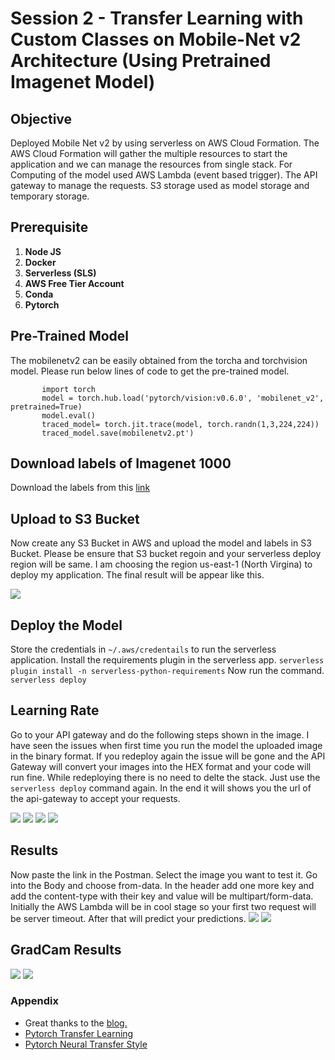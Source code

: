 # Session 2 - Transfer Learning with Custom Classes on Mobile-Net v2 Architecture (Using Pretrained Imagenet Model)

## Objective
Deployed Mobile Net v2 by using serverless on AWS Cloud Formation. The AWS Cloud Formation will gather the multiple resources to start the application and we can manage the resources from single stack. For Computing of the model used AWS Lambda (event based trigger). The API gateway to manage the requests. S3 storage used as model storage and temporary storage.

## Prerequisite
1.  **Node JS** 
2.  **Docker**
3.  **Serverless (SLS)** 
4.  **AWS Free Tier Account**
5.  **Conda**
6.  **Pytorch**

## Pre-Trained Model
The mobilenetv2 can be easily obtained from the torcha and torchvision model. Please run below lines of code to get the pre-trained model.

           import torch
           model = torch.hub.load('pytorch/vision:v0.6.0', 'mobilenet_v2', pretrained=True)
           model.eval()
           traced_model= torch.jit.trace(model, torch.randn(1,3,224,224))
           traced_model.save(mobilenetv2.pt')
 
 ## Download labels of Imagenet 1000
 Download the labels from this [link](https://gist.github.com/yrevar/942d3a0ac09ec9e5eb3a)
 
 ## Upload to S3 Bucket
 Now create any S3 Bucket in AWS and upload the model and labels in S3 Bucket. Please be ensure that S3 bucket regoin and your serverless deploy region will be same. I am choosing the region us-east-1 (North Virgina) to deploy my application. The final result will be appear like this.
 
<img src="S3.jpg"> 

## Deploy the Model
Store the credentials in `~/.aws/credentails` to run the serverless application. Install the requirements plugin in the serverless app.
      `serverless plugin install -n serverless-python-requirements`
Now run the command.
      `serverless deploy`

## Learning Rate
Go to your API gateway and do the following steps shown in the image. I have seen the issues when first time you run the model the uploaded image in the binary format. If you redeploy again the issue will be gone and the API Gateway will convert your images into the HEX format and your code will run fine. While redeploying there is no need to delte the stack. Just use the `serverless deploy` command again. In the end it will shows you the url of the api-gateway to accept your requests.

<img src="Save_Model/Learning_Rate_Curve.jpg">
<img src="Save_Model/Batch_Train_Val_Loss_Curve.jpg">
<img src="Save_Model/Accuracy_Curve.jpg">
<img src="Save_Model/Validation_Curve.jpg">

## Results
Now paste the link in the Postman. Select the image you want to test it. Go into the Body and choose from-data. In the header add one more key and add the content-type with their key and value will be multipart/form-data. Initially the AWS Lambda will be in cool stage so your first two request will be server timeout. After that will predict your predictions.
<img src="Save_Model/Mis-classified Images.jpg">
<img src="Save_Model/Corr-classified Images.jpg">

## GradCam Results

<img src="Save_Model/gradcam_Correct.png">
<img src="Save_Model/gradcam_Incorrect.png">

### Appendix
 - Great thanks to the [blog.](https://www.analyticsvidhya.com/blog/2019/10/how-to-master-transfer-learning-using-pytorch/)
 - [Pytorch Transfer Learning](https://pytorch.org/tutorials/beginner/transfer_learning_tutorial.html) 
 - [Pytorch Neural Transfer Style](https://pytorch.org/tutorials/advanced/neural_style_tutorial.html)

